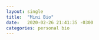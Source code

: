 ```yaml
---
layout: single
title:  "Mini Bio"
date:   2020-02-26 21:41:35 -0300
categories: personal bio
---
```





